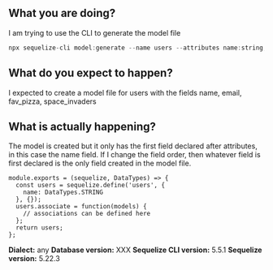 <!--

Please note this is an issue tracker, not a support forum.
For general questions, please use StackOverflow or Slack.

For bugs, please fill out the template below.

-->

## What you are doing?
I am trying to use the CLI to generate the model file

```js
npx sequelize-cli model:generate --name users --attributes name:string,email:string,fav_pizza:string,space_invaders:integer
```

## What do you expect to happen?
I expected to create a model file for users with the fields name, email, fav_pizza, space_invaders

## What is actually happening?
The model is created but it only has the first field declared after attributes, in this case the name field. If I change the field order, then whatever field is first declared is the only field created in the model file.

```
module.exports = (sequelize, DataTypes) => {
  const users = sequelize.define('users', {
    name: DataTypes.STRING
  }, {});
  users.associate = function(models) {
    // associations can be defined here
  };
  return users;
};
```

__Dialect:__  any
__Database version:__ XXX
__Sequelize CLI version:__ 5.5.1
__Sequelize version:__ 5.22.3

